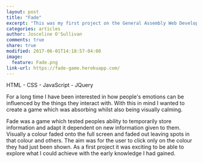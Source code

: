 ```yaml
---
layout: post
title: "Fade"
excerpt: "This was my first project on the General Assembly Web Development Immersive Course. The assignment for this project was to create a game."
categories: articles
author: Josceline O'Sullivan
comments: true
share: true
modified: 2017-06-01T14:18:57-04:00
image:
  feature: Fade.png
link-url: https://fade-game.herokuapp.com/
---
```


HTML - CSS - JavaScript - JQuery

For a long time I have been interested in how people's emotions can be influenced by the things they interact with. With this in mind I wanted to create a game which was absorbing whilst also being visually calming.

Fade was a game which tested peoples ability to temporarily store information and adapt it dependent on new information given to them. Visually a colour faded onto the full screen and faded out leaving spots in that colour and others. The aim was for the user to click only on the colour they had just been shown. As a first project it was exciting to be able to explore what I could achieve with the early knowledge I had gained.
